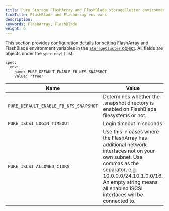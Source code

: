 ```yaml
---
title: Pure Storage FlashArray and FlashBlade storageCluster environment variables 
linkTitle: FlashBlade and FlashArray env vars
description: 
keywords: FlashArray, FlashBlade
weight: 6
---
```


This section provides configuration details for setting FlashArray and FlashBlade environment variables in the [`StorageCluster` object](/reference/crd/storage-cluster/). All fields are objects under the `spec.env[]` list:

```
spec:
  env:
  - name: PURE_DEFAULT_ENABLE_FB_NFS_SNAPSHOT
    value: "true"
```

| Name | Value | Type | Default |
| --- | --- | --- | --- |
| `PURE_DEFAULT_ENABLE_FB_NFS_SNAPSHOT` | Determines whether the .snapshot directory is enabled on FlashBlade filesystems or not. | `enumerated string`: `true` or `false` | `"true"` | 
| `PURE_ISCSI_LOGIN_TIMEOUT`| Login timeout in seconds | `string` | `"20"` |
| `PURE_ISCSI_ALLOWED_CIDRS`| Use this in cases where the FlashArray has additional network interfaces not on your own subnet. Use commas as the separator, e.g. 10.0.0.0/24,10.1.0.0/16. An empty string means all enabled iSCSI interfaces will be connected to. | `string` | `""` (empty string) |

